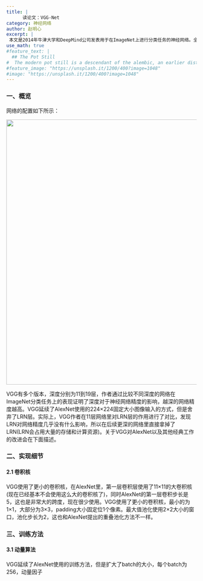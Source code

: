 ```yaml
---
title: |
      读论文：VGG-Net
category: 神经网络
author: 赵明心
excerpt: |
 本文是2014年牛津大学和DeepMind公司发表用于在ImageNet上进行分类任务的神经网络。全名《Very Deep Convolutional Networks For Large-Scale Image Recognition》
use_math: true
#feature_text: |
  ## The Pot Still
#  The modern pot still is a descendant of the alembic, an earlier distillation device
#feature_image: "https://unsplash.it/1200/400?image=1048"
#image: "https://unsplash.it/1200/400?image=1048"
---
```


### 一、概览
网络的配置如下所示：

<center>
<img src="http://wx1.sinaimg.cn/large/41f56ddcly1fucgwbqhw8j20js0jr404.jpg" width="700px">
</center>

VGG有多个版本，深度分别为11到19层，作者通过比较不同深度的网络在ImageNet分类任务上的表现证明了深度对于神经网络精度的影响，越深的网络精度越高。VGG延续了AlexNet使用的224×224固定大小图像输入的方式，但是舍弃了LRN层。实际上，VGG作者在11层网络里对LRN层的作用进行了对比，发现LRN对网络精度几乎没有什么影响，所以在后续更深的网络里直接拿掉了LRN(LRN会占用大量的存储和计算资源)。关于VGG对AlexNet以及其他经典工作的改进会在下面描述。

### 二、实现细节

#### 2.1 卷积核
VGG使用了更小的卷积核，在AlexNet里，第一层卷积层使用了11×11的大卷积核(现在已经基本不会使用这么大的卷积核了)，同时AlexNet的第一层卷积步长是5，这也是非常大的跨度，现在很少使用。VGG使用了更小的卷积核，最小的为1×1，大部分为3×3，padding大小固定位1个像素。最大值池化使用2×2大小的窗口，池化步长为2，这也和AlexNet提出的重叠池化方法不一样。


### 三、训练方法

#### 3.1 动量算法
VGG延续了AlexNet使用的训练方法，但是扩大了batch的大小，每个batch为256，动量因子


